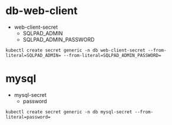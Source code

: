 # db-web-client 
* web-client-secret
  - SQLPAD_ADMIN 
  - SQLPAD_ADMIN_PASSWORD
```shell
kubectl create secret generic -n db web-client-secret --from-literal=SQLPAD_ADMIN= --from-literal=SQLPAD_ADMIN_PASSWORD=
```

# mysql 
* mysql-secret 
  - password
```shell
kubectl create secret generic -n db mysql-secret --from-literal=password=
```
